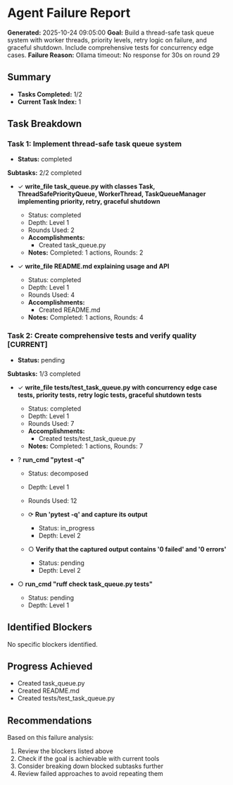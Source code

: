 # Agent Failure Report

**Generated:** 2025-10-24 09:05:00
**Goal:** Build a thread-safe task queue system with worker threads, priority levels, retry logic on failure, and graceful shutdown. Include comprehensive tests for concurrency edge cases.
**Failure Reason:** Ollama timeout: No response for 30s on round 29

## Summary

- **Tasks Completed:** 1/2
- **Current Task Index:** 1

## Task Breakdown

### Task 1: Implement thread-safe task queue system 

- **Status:** completed

**Subtasks:** 2/2 completed

- ✓ **write_file task_queue.py with classes Task, ThreadSafePriorityQueue, WorkerThread, TaskQueueManager implementing priority, retry, graceful shutdown**
  - Status: completed
  - Depth: Level 1
  - Rounds Used: 2
  - **Accomplishments:**
    - Created task_queue.py
  - **Notes:** Completed: 1 actions, Rounds: 2

- ✓ **write_file README.md explaining usage and API**
  - Status: completed
  - Depth: Level 1
  - Rounds Used: 4
  - **Accomplishments:**
    - Created README.md
  - **Notes:** Completed: 1 actions, Rounds: 4


### Task 2: Create comprehensive tests and verify quality **[CURRENT]**

- **Status:** pending

**Subtasks:** 1/3 completed

- ✓ **write_file tests/test_task_queue.py with concurrency edge case tests, priority tests, retry logic tests, graceful shutdown tests**
  - Status: completed
  - Depth: Level 1
  - Rounds Used: 7
  - **Accomplishments:**
    - Created tests/test_task_queue.py
  - **Notes:** Completed: 1 actions, Rounds: 7

- ? **run_cmd "pytest -q"**
  - Status: decomposed
  - Depth: Level 1
  - Rounds Used: 12

  - ⟳ **Run 'pytest -q' and capture its output**
    - Status: in_progress
    - Depth: Level 2

  - ○ **Verify that the captured output contains '0 failed' and '0 errors'**
    - Status: pending
    - Depth: Level 2

- ○ **run_cmd "ruff check task_queue.py tests"**
  - Status: pending
  - Depth: Level 1


## Identified Blockers

No specific blockers identified.

## Progress Achieved

- Created task_queue.py
- Created README.md
- Created tests/test_task_queue.py

## Recommendations

Based on this failure analysis:
1. Review the blockers listed above
2. Check if the goal is achievable with current tools
3. Consider breaking down blocked subtasks further
4. Review failed approaches to avoid repeating them
